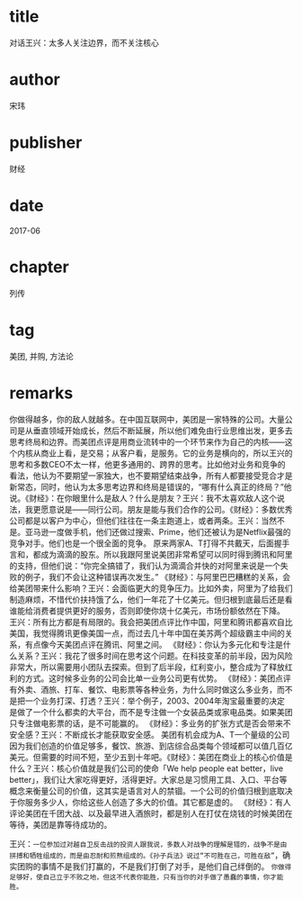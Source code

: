 # title
对话王兴：太多人关注边界，而不关注核心

# author
宋玮

# publisher
财经

# date
2017-06

# chapter
列传

# tag
美团, 并购, 方法论

# remarks
你做得越多，你的敌人就越多。在中国互联网中，美团是一家特殊的公司。大量公司是从垂直领域开始成长，然后不断延展，所以他们难免由行业思维出发，更多去思考终局和边界。而美团点评是用商业流转中的一个环节来作为自己的内核——这个内核从商业上看，是交易；从客户看，是服务。它的业务是横向的，所以王兴的思考和多数CEO不太一样，他更多通用的、跨界的思考。比如他对业务和竞争的看法，他认为不要期望一家独大，也不要期望结束战争，所有人都要接受竞合才是新常态，同时，他认为太多思考边界和终局是错误的，“哪有什么真正的终局？”他说。《财经》：在你眼里什么是敌人？什么是朋友？王兴：我不太喜欢敌人这个说法，我更愿意说是——同行公司。朋友是能与我们合作的公司。《财经》：多数优秀公司都是以客户为中心，但他们往往在一条主跑道上，或者两条。王兴：当然不是。亚马逊一度做手机，他们还做过搜索、Prime，他们还被认为是Netflix最强的竞争对手。他们也是一个很全面的竞争。 原来两家A、T打得不共戴天，后面握手言和，都成为滴滴的股东。所以我跟阿里说美团非常希望可以同时得到腾讯和阿里的支持，但他们说：“你完全搞错了，我们认为滴滴合并快的对阿里来说是一个失败的例子，我们不会让这种错误再次发生。” 《财经》：与阿里巴巴糟糕的关系，会给美团带来什么影响？王兴：会面临更大的竞争压力。比如外卖，阿里为了给我们制造麻烦，不惜代价扶持饿了么，他们一年花了十亿美元。但归根到底最后还是看谁能给消费者提供更好的服务，否则即使你烧十亿美元，市场份额依然在下降。 王兴：所有比方都是有局限的。我会把美团点评比作中国，阿里和腾讯都喜欢自比美国，我觉得腾讯更像美国一点，而过去几十年中国在美苏两个超级霸主中间的关系，有点像今天美团点评在腾讯、阿里之间。 《财经》：你认为多元化和专注是什么关系？王兴：我花了很多时间在思考这个问题。在科技变革的前半段，因为风险非常大，所以需要用小团队去探索。但到了后半段，红利变小，整合成为了释放红利的方式。这时候多业务的公司会比单一业务公司更有优势。 《财经》：美团点评有外卖、酒旅、打车、餐饮、电影票等各种业务，为什么同时做这么多业务，而不是把一个业务打深、打透？王兴：举个例子，2003、2004年淘宝最重要的决定是做了一个什么都卖的大平台，而不是专注做一个女装品类或家电品类。如果美团只专注做电影票的话，是不可能赢的。 《财经》：多业务的扩张方式是否会带来不安全感？王兴：不断成长才能获取安全感。 美团有机会成为A、T一个量级的公司因为我们创造的价值足够多，餐饮、旅游、到店综合品类每个领域都可以值几百亿美元。但需要的时间不短，至少五到十年吧。《财经》：美团在商业上的核心价值是什么？王兴：核心价值就是我们公司的使命「We  help people eat  better，live  better」，我们让大家吃得更好，活得更好。大家总是习惯用工具、入口、平台等概念来衡量公司的价值，这其实是语言对人的禁锢。一个公司的价值归根到底取决于你服务多少人，你给这些人创造了多大的价值。其它都是虚的。 《财经》：有人评论美团在千团大战、以及最早进入酒旅时，都是别人在打仗在烧钱的时候美团在等待，美团是靠等待成功的。

王兴：`一位参加过对越自卫反击战的投资人跟我说，多数人对战争的理解是错的，战争不是由拼搏和牺牲组成的，而是由忍耐和煎熬组成的。《孙子兵法》说过“不可胜在己，可胜在敌”`，确实团购的事情不是我们打赢的，不是我们打倒了对手，是他们自己绊倒的。 `你做得足够好，使自己立于不败之地，但这不代表你能胜，只有当你的对手做了愚蠢的事情，你才能胜。 `

